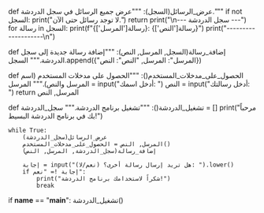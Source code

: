 def عرض_الرسائل(السجل):
    """عرض جميع الرسائل في سجل الدردشة."""
    if not السجل:
        print("لا توجد رسائل حتى الآن.")
        return
    print("\n--- سجل الدردشة ---")
    for رسالة in السجل:
        print(f"{رسالة['المرسل']}: {رسالة['النص']}")
    print("--------------------\n")

def إضافة_رسالة(السجل, المرسل, النص):
    """إضافة رسالة جديدة إلى سجل الدردشة."""
    السجل.append({"المرسل": المرسل, "النص": النص})

def الحصول_على_مدخلات_المستخدم():
    """الحصول على مدخلات المستخدم (اسم المرسل والنص)."""
    المرسل = input("أدخل اسمك: ")
    النص = input("أدخل رسالتك: ")
    return المرسل, النص

def تشغيل_الدردشة():
    """تشغيل برنامج الدردشة."""
    سجل_الدردشة = []
    print("مرحباً بك في برنامج الدردشة البسيط!")

    while True:
        عرض_الرسائل(سجل_الدردشة)
        المرسل, النص = الحصول_على_مدخلات_المستخدم()
        إضافة_رسالة(سجل_الدردشة, المرسل, النص)

        إجابة = input("هل تريد إرسال رسالة أخرى؟ (نعم/لا): ").lower()
        if إجابة != "نعم":
            print("شكراً لاستخدامك برنامج الدردشة!")
            break

if __name__ == "__main__":
    تشغيل_الدردشة()
